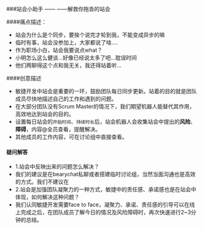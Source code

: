 ###站会小助手 —— ——解救你拖沓的站会

####痛点描述：

- 站会为什么是个同步，要挨个说完才轮到我，不能变成异步的嘛
- 临时有事，站会没参加上，大家都说了啥....
- 作为职场小白，站会我要说点what？
- 小明怎么这么健谈...好像已经说太多了吧...耽误时间
- 他们两聊得这个点和我无关，我还得站着听...

####创意描述
- 敏捷开发中站会是重要的一环，鼓励团队每日同步更新。站着的目的就是团队成员尽快地描述自己的工作和遇到的问题。
- 在大部分团队没有Scrum Master的情况下，我们期望机器人能替代其作用，高效地达到站会的目的。
- 设置每日站会的``开始时间``、``持续时长``后，站会机器人会收集站会中提出的**风险**、**障碍**，内容@全员查看，提醒解决。
- 其他成员的工作内容，可在讨论组中直接查看。


#### 疑问解答
- 1.站会中反映出来的问题怎么解决？
 - 我们的建议是在bearychat私聊或者搭建临时讨论组，当然当面沟通也是高效的方式。我们不建议在
- 2.站会是加强团队凝聚力的一种方式，敏捷中的责任感、承诺感也是在站会中体现，如何解决这种问题？
 - 我们认同敏捷开发需要face to face，凝聚力、承诺、责任感的引导可以在线上完成之后，在团队成员了解今日的情况及风险障碍时，再次快速进行2~3分钟的总结。





